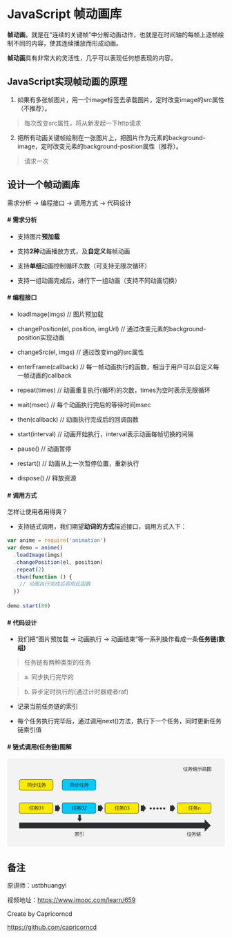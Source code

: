 # JavaScript 帧动画库

**帧动画**，就是在“连续的关键帧”中分解动画动作，也就是在时间轴的每帧上逐帧绘制不同的内容，使其连续播放而形成动画。

**帧动画**具有非常大的灵活性，几乎可以表现任何想表现的内容。

## JavaScript实现帧动画的原理

1. 如果有多张帧图片，用一个image标签去承载图片，定时改变image的src属性（不推荐）。

> 每次改变src属性，将从新发起一下http请求

2. 把所有动画关键帧绘制在一张图片上，把图片作为元素的background-image，定时改变元素的background-position属性（推荐）。

> 请求一次

## 设计一个帧动画库

需求分析 -> 编程接口 -> 调用方式 -> 代码设计

#### # 需求分析

* 支持图片**预加载**

* 支持**2种**动画播放方式，及**自定义**每帧动画

* 支持**单组**动画控制循环次数（可支持无限次循环）

* 支持一组动画完成后，进行下一组动画（支持不同动画切换）

#### # 编程接口

* loadImage(imgs) // 图片预加载

* changePosition(el, position, imgUrl) // 通过改变元素的background-position实现动画

* changeSrc(el, imgs) // 通过改变img的src属性

* enterFrame(callback) // 每一帧动画执行的函数，相当于用户可以自定义每一帧动画的callback

* repeat(times) // 动画重复执行(循环)的次数，times为空时表示无限循环

* wait(msec) // 每个动画执行完后的等待时间msec

* then(callback) // 动画执行完成后的回调函数

* start(interval) // 动画开始执行，interval表示动画每帧切换的间隔

* pause() // 动画暂停

* restart() // 动画从上一次暂停位置，重新执行

* dispose() // 释放资源

#### # 调用方式

怎样让使用者用得爽？

* 支持链式调用，我们期望**动词的方式**描述接口，调用方式入下：

```javascript
var anime = require('animation')
var demo = anime()
  .loadImage(imgs)
  .changePosition(el, position)
  .repeat(2)
  .then(function () {
    // 动画执行完成后调用此函数
  })

demo.start(80)
```

#### # 代码设计

* 我们把“图片预加载 -> 动画执行 -> 动画结束”等一系列操作看成一条**任务链(数组)**

> 任务链有两种类型的任务

> a. 同步执行完毕的

> b. 异步定时执行的(通过计时器或者raf)

* 记录当前任务链的索引

* 每个任务执行完毕后，通过调用next()方法，执行下一个任务，同时更新任务链索引值

#### # 链式调用(任务链)图解

![链式调用(任务链)图解](src/img/task-chain.png)

## 备注

原讲师：ustbhuangyi

视频地址：https://www.imooc.com/learn/659

Create by Capricorncd

https://github.com/capricorncd



